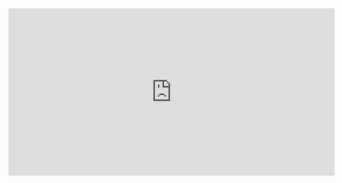 <iframe width="650" height="334" src="https://w2.countingdownto.com/2248047" frameborder="0"></iframe>
